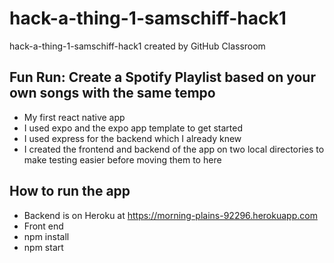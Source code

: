 # hack-a-thing-1-samschiff-hack1
hack-a-thing-1-samschiff-hack1 created by GitHub Classroom

## Fun Run: Create a Spotify Playlist based on your own songs with the same tempo ##

* My first react native app
* I used expo and the expo app template to get started
* I used express for the backend which I already knew
* I created the frontend and backend of the app on two local directories to make testing easier before moving them to here

## How to run the app ##
* Backend is on Heroku at https://morning-plains-92296.herokuapp.com
* Front end
* npm install
* npm start
